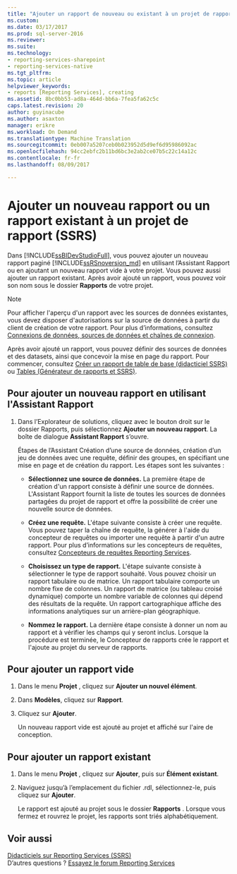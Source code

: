 ```yaml
---
title: "Ajouter un rapport de nouveau ou existant à un projet de rapport (SSRS) | Documents Microsoft"
ms.custom: 
ms.date: 03/17/2017
ms.prod: sql-server-2016
ms.reviewer: 
ms.suite: 
ms.technology:
- reporting-services-sharepoint
- reporting-services-native
ms.tgt_pltfrm: 
ms.topic: article
helpviewer_keywords:
- reports [Reporting Services], creating
ms.assetid: 8bc0bb53-ad8a-464d-bb6a-7fea5fa62c5c
caps.latest.revision: 20
author: guyinacube
ms.author: asaxton
manager: erikre
ms.workload: On Demand
ms.translationtype: Machine Translation
ms.sourcegitcommit: 0eb007a5207ceb0b023952d5d9ef6d95986092ac
ms.openlocfilehash: 94cc2ebfc2b11bd6bc3e2ab2ce07b5c22c14a12c
ms.contentlocale: fr-fr
ms.lasthandoff: 08/09/2017

---
```

# <a name="add-a-new-or-existing-report-to-a-report-project-ssrs"></a>Ajouter un nouveau rapport ou un rapport existant à un projet de rapport (SSRS)
  Dans [!INCLUDE[ssBIDevStudioFull](../../includes/ssbidevstudiofull-md.md)], vous pouvez ajouter un nouveau rapport paginé [!INCLUDE[ssRSnoversion_md](../../includes/ssrsnoversion-md.md)] en utilisant l’Assistant Rapport ou en ajoutant un nouveau rapport vide à votre projet. Vous pouvez aussi ajouter un rapport existant. Après avoir ajouté un rapport, vous pouvez voir son nom sous le dossier **Rapports** de votre projet.  
  
> [!NOTE]  
>  Pour afficher l'aperçu d'un rapport avec les sources de données existantes, vous devez disposer d'autorisations sur la source de données à partir du client de création de votre rapport. Pour plus d’informations, consultez [Connexions de données, sources de données et chaînes de connexion](../../reporting-services/report-data/data-connections-data-sources-and-connection-strings-report-builder-and-ssrs.md).  
  
 Après avoir ajouté un rapport, vous pouvez définir des sources de données et des datasets, ainsi que concevoir la mise en page du rapport. Pour commencer, consultez [Créer un rapport de table de base &#40;didacticiel SSRS&#41;](../../reporting-services/create-a-basic-table-report-ssrs-tutorial.md) ou [Tables &#40;Générateur de rapports et SSRS&#41;](../../reporting-services/report-design/tables-report-builder-and-ssrs.md).  
  
## <a name="to-add-a-new-report-using-the-report-wizard"></a>Pour ajouter un nouveau rapport en utilisant l'Assistant Rapport  
  
1.  Dans l’Explorateur de solutions, cliquez avec le bouton droit sur le dossier Rapports, puis sélectionnez **Ajouter un nouveau rapport**. La boîte de dialogue **Assistant Rapport** s’ouvre.  
  
     Étapes de l’Assistant Création d’une source de données, création d’un jeu de données avec une requête, définir des groupes, en spécifiant une mise en page et de création du rapport. Les étapes sont les suivantes :  
  
    -   **Sélectionnez une source de données.** La première étape de création d'un rapport consiste à définir une source de données. L'Assistant Rapport fournit la liste de toutes les sources de données partagées du projet de rapport et offre la possibilité de créer une nouvelle source de données.  
  
    -   **Créez une requête.** L'étape suivante consiste à créer une requête. Vous pouvez taper la chaîne de requête, la générer à l'aide du concepteur de requêtes ou importer une requête à partir d'un autre rapport. Pour plus d’informations sur les concepteurs de requêtes, consultez [Concepteurs de requêtes Reporting Services](http://msdn.microsoft.com/library/07efd3f1-804f-45f7-b62a-3e727a3d9835).  
  
    -   **Choisissez un type de rapport.** L'étape suivante consiste à sélectionner le type de rapport souhaité. Vous pouvez choisir un rapport tabulaire ou de matrice. Un rapport tabulaire comporte un nombre fixe de colonnes. Un rapport de matrice (ou tableau croisé dynamique) comporte un nombre variable de colonnes qui dépend des résultats de la requête. Un rapport cartographique affiche des informations analytiques sur un arrière-plan géographique.  
  
    -   **Nommez le rapport.**  La dernière étape consiste à donner un nom au rapport et à vérifier les champs qui y seront inclus. Lorsque la procédure est terminée, le Concepteur de rapports crée le rapport et l'ajoute au projet du serveur de rapports.  
  
## <a name="to-add-a-new-blank-report"></a>Pour ajouter un rapport vide  
  
1.  Dans le menu **Projet** , cliquez sur **Ajouter un nouvel élément**.  
  
2.  Dans **Modèles**, cliquez sur **Rapport**.  
  
3.  Cliquez sur **Ajouter**.  
  
     Un nouveau rapport vide est ajouté au projet et affiché sur l'aire de conception.  
  
## <a name="to-add-an-existing-report"></a>Pour ajouter un rapport existant  
  
1.  Dans le menu **Projet** , cliquez sur **Ajouter**, puis sur  **Élément existant**.  
  
2.  Naviguez jusqu’à l’emplacement du fichier .rdl, sélectionnez-le, puis cliquez sur **Ajouter**.  
  
     Le rapport est ajouté au projet sous le dossier **Rapports** . Lorsque vous fermez et rouvrez le projet, les rapports sont triés alphabétiquement.  
  
## <a name="see-also"></a>Voir aussi  
 [Didacticiels sur Reporting Services &#40;SSRS&#41;](../../reporting-services/reporting-services-tutorials-ssrs.md)  
 D’autres questions ? [Essayez le forum Reporting Services](http://go.microsoft.com/fwlink/?LinkId=620231)
  
  

